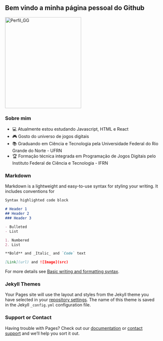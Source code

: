 ## Bem vindo a minha página pessoal do Github

<dev>
  <img height="300" width="250" title="Perfil_GG" src="https://user-images.githubusercontent.com/39345036/164531712-2b5c1307-dc18-444a-bb89-12010e3575a5.jpg")>
</dev>

### Sobre mim

- 💻 Atualmente estou estudando Javascript, HTML e React
- 🎮 Gosto do universo de jogos digitais
- 📚 Graduando em Ciência e Tecnologia pela Universidade Federal do Rio Grande do Norte - UFRN
- 🏆 Formação técnica integrada em Programação de Jogos Digitais pelo Instituto Federal de Ciência e Tecnologia - IFRN

### Markdown

Markdown is a lightweight and easy-to-use syntax for styling your writing. It includes conventions for

```markdown
Syntax highlighted code block

# Header 1
## Header 2
### Header 3

- Bulleted
- List

1. Numbered
2. List

**Bold** and _Italic_ and `Code` text

[Link](url) and ![Image](src)
```

For more details see [Basic writing and formatting syntax](https://docs.github.com/en/github/writing-on-github/getting-started-with-writing-and-formatting-on-github/basic-writing-and-formatting-syntax).

### Jekyll Themes

Your Pages site will use the layout and styles from the Jekyll theme you have selected in your [repository settings](https://github.com/Galva1/Galva1/settings/pages). The name of this theme is saved in the Jekyll `_config.yml` configuration file.

### Support or Contact

Having trouble with Pages? Check out our [documentation](https://docs.github.com/categories/github-pages-basics/) or [contact support](https://support.github.com/contact) and we’ll help you sort it out.
